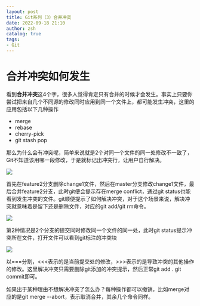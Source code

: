 ```yaml
---
layout: post
title: Git系列（3）合并冲突
date: 2022-09-18 21:10
author: zsh
catalog: true
tags:
- Git
---
```


# 合并冲突如何发生

看到**合并冲突**这4个字，很多人觉得肯定只有合并的时候才会发生。事实上只要你尝试把来自几个不同源的修改同时应用到同一个文件上，都可能发生冲突，这里的应用包括以下几种操作

- merge
- rebase
- cherry-pick
- git stash pop
<!--more-->
那么为什么会有冲突呢，简单来说就是2个对同一个文件的同一处修改不一致了，Git不知道该用哪一段修改，于是就标记出冲突行，让用户自行解决。

![](img1.png)

首先在feature2分支删除change1文件，然后在master分支修改change1文件，最后合并feature2分支，此时git便会提示存在merge conflict，通过git status也能看到发生冲突的文件。git顺便提示了如何解决冲突，对于这个场景来说，解决冲突就意味着是留下还是删除文件，对应的git add/git rm命令。

![](img2.png)

第2种情况是2个分支的提交同时修改同一个文件的同一处，此时git status提示冲突所在文件，打开文件可以看到git标注的冲突块

![](img3.png)

以===分割，<<<表示的是当前提交处的修改，>>>表示的是导致冲突的其他操作的修改。这里解决冲突只需要删除git添加的冲突提示，然后正常git add . git commit即可。

如果出于某种理由不想解决冲突了怎么办？每种操作都可以撤销，比如merge对应的是git merge --abort，表示取消合并，其余几个命令同样。

